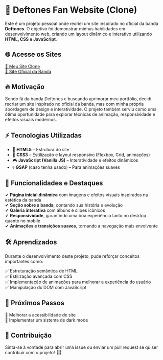 # 🎸 Deftones Fan Website (Clone)

Este é um projeto pessoal onde recriei um site inspirado no oficial da banda **Deftones**. O objetivo foi demonstrar minhas habilidades em desenvolvimento web, criando um layout dinâmico e interativo utilizando **HTML, CSS e JavaScript**.

## 🌐 Acesse os Sites  

<a href="https://guilhermesttt.github.io/Deftones-Website/#" target="_blank">🔗 Meu Site Clone</a>  
<a href="https://www.deftones.com/" target="_blank">🔗 Site Oficial da Banda</a>  

## 🔥 Motivação

Sendo fã da banda Deftones e buscando aprimorar meu portfólio, decidi recriar um site inspirado no oficial da banda, mas com minha própria abordagem de design e interatividade. O projeto também serviu como uma ótima oportunidade para explorar técnicas de animação, responsividade e efeitos visuais modernos.

## ⚡ Tecnologias Utilizadas

- 🎨 **HTML5** – Estrutura do site  
- 🎨 **CSS3** – Estilização e layout responsivo (Flexbox, Grid, animações)  
- 🎮 **JavaScript (Vanilla JS)** – Interatividade e efeitos dinâmicos  
- 🌀 **GSAP** (caso tenha usado) – Para animações suaves  

## 🎨 Funcionalidades e Destaques

✔ **Página inicial dinâmica** com imagens e efeitos visuais inspirados na estética da banda  
✔ **Seção sobre a banda**, contando sua história e evolução  
✔ **Galeria interativa** com álbuns e clipes icônicos  
✔ **Responsividade**, garantindo uma boa experiência tanto no desktop quanto no mobile  
✔ **Animações e transições suaves**, tornando a navegação mais envolvente  

## 🛠️ Aprendizados

Durante o desenvolvimento deste projeto, pude reforçar conceitos importantes como:

✅ Estruturação semântica de HTML  
✅ Estilização avançada com CSS  
✅ Implementação de animações para melhorar a experiência do usuário  
✅ Manipulação do DOM com JavaScript  

## 🚀 Próximos Passos

📌 Melhorar a acessibilidade do site  
📌 Implementar um sistema de dark mode  

## 🤝 Contribuição

Sinta-se à vontade para abrir uma issue ou enviar um pull request se quiser contribuir com o projeto! 🎸🤘
